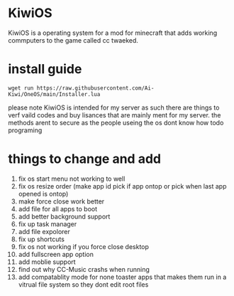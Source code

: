# KiwiOS
KiwiOS is a operating system for a mod for minecraft that adds working commputers to the game called cc twaeked.

# install guide
```wget run https://raw.githubusercontent.com/Ai-Kiwi/OneOS/main/Installer.lua```

please note KiwiOS is intended for my server as such there are things to verf vaild codes and buy lisances that are mainly ment for my server. the methods arent to secure as the people useing the os dont know how todo programing

# things to change and add
 1. fix os start menu not working to well
 2. fix os resize order (make app id pick if app ontop or pick when last app opened is ontop)
 3. make force close work better
 4. add file for all apps to boot
 5. add better background support
 6. fix up task manager
 7. add file expolorer
 8. fix up shortcuts
 9. fix os not working if you force close desktop
 10. add fullscreen app option
 11. add moblie support
 12. find out why CC-Music crashs when running
 13. add compatablity mode for none toaster apps that makes them run in a vitrual file system so they dont edit root files

